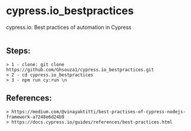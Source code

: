 # cypress.io_bestpractices
cypress.io: Best practices of automation in Cypress
```
```
## Steps:
```
> 1 - clone: git clone https://github.com/Ghsouza1/cypress.io_bestpractices.git
> 2 - cd cypress.io_bestpractices
> 3 - npm run cy:run \n
```

## References:
```
> https://medium.com/@vinayaktitti/best-practises-of-cypress-nodejs-framework-a7248e6d24b9
> https://docs.cypress.io/guides/references/best-practices.html
```
